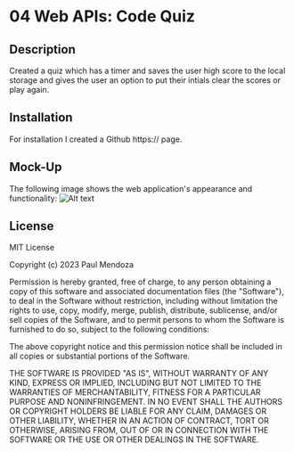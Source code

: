 # 04 Web APIs: Code Quiz

## Description

Created a quiz which has a timer and saves the user high score to the local storage and gives the user an option to put their intials clear the scores or play again.

## Installation

For installation I created a Github https:// page.


## Mock-Up

The following image shows the web application's appearance and functionality:
![Alt text](https://file%2B.vscode-resource.vscode-cdn.net/c%3A/Users/paulv/Documents/bootcamp/homeworks/Week_04/codeQuiz/Assets/mockUpQuiz.png?version%3D1678154819202)



## License

MIT License

Copyright (c) 2023 Paul Mendoza

Permission is hereby granted, free of charge, to any person obtaining a copy
of this software and associated documentation files (the "Software"), to deal
in the Software without restriction, including without limitation the rights
to use, copy, modify, merge, publish, distribute, sublicense, and/or sell
copies of the Software, and to permit persons to whom the Software is
furnished to do so, subject to the following conditions:

The above copyright notice and this permission notice shall be included in all
copies or substantial portions of the Software.

THE SOFTWARE IS PROVIDED "AS IS", WITHOUT WARRANTY OF ANY KIND, EXPRESS OR
IMPLIED, INCLUDING BUT NOT LIMITED TO THE WARRANTIES OF MERCHANTABILITY,
FITNESS FOR A PARTICULAR PURPOSE AND NONINFRINGEMENT. IN NO EVENT SHALL THE
AUTHORS OR COPYRIGHT HOLDERS BE LIABLE FOR ANY CLAIM, DAMAGES OR OTHER
LIABILITY, WHETHER IN AN ACTION OF CONTRACT, TORT OR OTHERWISE, ARISING FROM,
OUT OF OR IN CONNECTION WITH THE SOFTWARE OR THE USE OR OTHER DEALINGS IN THE
SOFTWARE.
